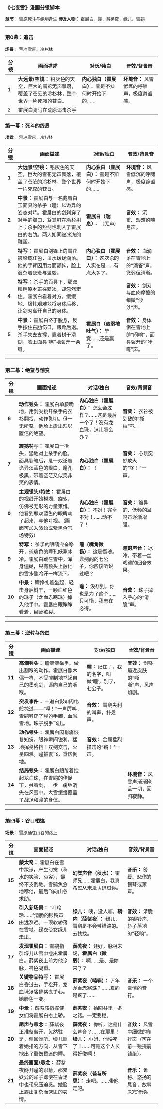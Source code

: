 ### **《七夜雪》漫画分镜脚本**

**章节：** 雪原死斗与绝境逢生
**涉及人物：** 霍展白，瞳，薛紫夜，绿儿，雪鹞

---

### **第0幕：追击**

**场景：** 荒凉雪原，冷杉林

| **分镜** | **画面描述** | **对话/独白** | **音效/背景音** |
| --- | --- | --- | --- |
| **1** | **大远景/空镜：** 铅灰色的天空，巨大的雪花无声飘落，覆盖了苍茫的冷杉林，整个世界一片死寂的苍白。 | **内心独白（霍展白）：** 雪是不知何时开始下的…… | **环境音：** 风雪低沉的呼啸声，极度静谧感。 |
| 2 | 霍展白骑马在荒原追击杀手 |  |  |

### **第一幕：死斗的终局**

**场景：** 荒凉雪原，冷杉林

| **分镜** | **画面描述** | **对话/独白** | **音效/背景音** |
| --- | --- | --- | --- |
| **1** | **大远景/空镜：** 铅灰色的天空，巨大的雪花无声飘落，覆盖了苍茫的冷杉林，整个世界一片死寂的苍白。 | **内心独白（霍展白）：** 雪是不知何时开始下的…… | **环境音：** 风雪低沉的呼啸声，极度静谧感。 |
| **2** | **中景：** 霍展白与一名戴着白玉面具的杀手（瞳）以诡异的姿态对峙。霍展白的剑刺穿了对手的胸口，将其钉在冷杉树上；杀手的短剑也刺入了霍展白的右肋。两人如同被冰冻的雕塑。 | **霍展白（喘息）：** （无声） | **音效：** 沉重、艰难的喘息声。 |
| **3** | **特写：** 霍展白剑锋上的雪花被染成红色，血水缓缓滴落。他的手臂因用力而颤抖，脸上混杂着疲惫与坚毅。 | **内心独白（霍展白）：** 这次杀的人实在是……有点太多了。 | **音效：** 血滴落在雪地上的“滴答”声，微弱但清晰。 |
| **4** | **特写：** 杀手的面具下，那双眼睛原本正在黯淡，却忽然定住。霍展白看着对方，缓缓地、极其艰难地将身体后移，让剑刃离开自己的身体。 |  | **音效：** 剑刃与血肉摩擦的细微“沙沙”声。 |
| **5** | **中景：** 霍展白终于脱身，反手按住右肋伤口，踉跄后退。杀手失去支撑，靠着树干滑倒，脸上面具“嚓”地裂开一条缝。 | **霍展白（虚弱地吐气）：** 毕竟……还是赢了。 | **音效：** 身体倒在雪地上的“闷响”，面具裂开的“咔嚓”声。 |

---

### **第二幕：绝望与惊变**

| **分镜** | **画面描述** | **对话/独白** | **音效/背景音** |
| --- | --- | --- | --- |
| **6** | **动作镜头：** 霍展白单膝跪地，用剑尖挑开杀手的衣衫翻找，动作急切。但一无所获。他脸上露出难以置信的绝望。 | **内心独白（霍展白）：** 怎么会这样？……这是最后一个了！没有龙血珠，沫儿怎么办？ | **音效：** 衣衫被划破的“撕拉”声。 |
| **7** | **震撼特写：** 霍展白一抬头，猛地对上杀手的脸。面具裂缝后，是一双泛着诡异淡蓝色的眼白，瞳孔极黑，带着空茫又似笑非笑的表情。 | **内心独白（霍展白）：** ！ | **音效：** 心跳突然放大的“咚！”一声。 |
| **8** | **主观镜头/特效：** 霍展白的视线开始模糊、旋转，仿佛被无形的力量束缚。他看到那双蓝色的眼睛动了起来，与他对视。（画面可加入波纹或紫黑色气场特效） | **内心独白（霍展白）：** 不对！完全不对！……动不了！ | **音效：** 诡异的、低频的耳鸣声逐渐增强。 |
| **9** | **特写：** 杀手的眼睛完全睁开，琉璃色的瞳孔妖异冰冷。霍展白跪在雪中，浑身僵硬，只有额头上融化的雪水像冷汗一样流下。 | **瞳（嘴角微扬）：** 这是慑魂。鼎剑阁的七公子，你应该听说过吧？ | **瞳的声音：** 冰冷，带着一丝戏谑的回音效果。 |
| **10** | **中景：** 瞳挣扎着坐起，轻击身后树干，一颗血红色的珠子（龙血赤寒珠）掉入他手中。霍展白眼睁睁看着，目眦欲裂。 | **瞳：** 没想到，你也是为了这个……只可惜，我志在必得。 | **音效：** 珠子掉入手心的“清脆”声。 |

---

### **第三幕：逆转与终曲**

| **分镜** | **画面描述** | **对话/独白** | **音效/背景音** |
| --- | --- | --- | --- |
| **11** | **高潮镜头：** 瞳缓缓举手，做出割喉的动作。霍展白像木偶一样，不受控制地举起自己的墨魂剑，逼向自己的咽喉。 | **瞳：** 记住了，我的名字，叫做‘瞳’。别了，七公子。 | **音效：** 剑锋逼近皮肤的“嘶嘶”声，风声加剧。 |
| **12** | **突发事件：** 一道白影如闪电般掠过——“嘎！”一声厉叫，雪鹞啄穿了瞳的手腕，血溅雪地。珠子脱手飞出。 | **音效：** 雪鹞尖利的叫声，扑翅声。 |  |
| **13** | **动作镜头：** 霍展白因剧痛恢复知觉，眼神瞬间锐利，猛地挥剑格挡！双剑交击，火星四溅。瞳被震飞，重伤倒地。 | **音效：** 金属猛烈撞击的“锵！”一声。 |  |
| **14** | **结局镜头：** 霍展白踉跄着捡起龙血珠，在雪鹞的催促下，拄着剑，一步一瘸地消失在风雪中。大雪缓缓覆盖了战场和瞳的身体。 |  | **环境音：** 风雪声渐渐掩盖一切，回归寂静。 |

---

### **第四幕：谷口相逢**

**场景：** 雪原通往山谷的路上

| **分镜** | **画面描述** | **对话/独白** | **音效/背景音** |
| --- | --- | --- | --- |
| **15** | **蒙太奇：** 霍展白在雪中跋涉，产生幻觉（秋水的笑脸、哀容），最终不支倒地。雪鹞焦急地啄他，最后飞向山谷求助。 | **幻觉声音（秋水）：** 霍师兄……霍展白，我真希望从来没认识过你。 | **音乐：** 舒缓、悲伤的钢琴或箫声。 |
| **16** | **引入新场景：** “叮玲玲……”清脆的银铃声由远及近。一顶软轿落在雪地。绿衣使女绿儿走出。 | **绿儿：** 咦，没人嘛。**轿内（薛紫夜）：** 绿儿，雪鹞是不会带错路的。去找找。 | **音效：** 清脆的银铃声，轿子落地的“轻响”。 |
| **17** | **发现霍展白：** 雪鹞指引绿儿从雪中挖出霍展白。薛紫夜上前为他诊脉，神色凝重。 | **薛紫夜：** 还好，脉相未竭。**霍展白（微弱）：** 啊……是、是你来了？ |  |
| **18** | **关键物品特写：** 霍展白昏过去，手松开，龙血珠滚落薛紫夜手心。她脸色一变。 | **薛紫夜（喃喃）：** 万年龙血赤寒珠？……真的是疯了…… | **音乐：** 一个震惊的音符。 |
| **19** | **中景：** 薛紫夜指挥使女们将霍展白抬上轿。 | **薛紫夜：** 抬回谷里，冬之馆。一定要稳。 |  |
| **20** | **尾声与悬念：** 薛紫夜正准备离开，忽然驻足，侧耳倾听。绿儿顺着她指的方向，从雪下挖出了重伤昏迷的瞳。 | **薛紫夜：** 你听，这是什么声音？……在那里！**绿儿：** 小姐，他快死了！……可是这个人长得好俊啊！ | **音效：** 风雪中细微的爬行声（可在前一镜提前铺垫）。 |
| **21** | **最终画面/悬念：** 薛紫夜掰开瞳的眼睛，那双妖异的眸子即使在昏迷中也带来压迫感。她脸上露出复杂而深思的表情。 | **薛紫夜（若有所思）：** 走吧。……带他走吧。 | **音乐：** 诡秘、悠扬的尾音，故事未完待续。 |